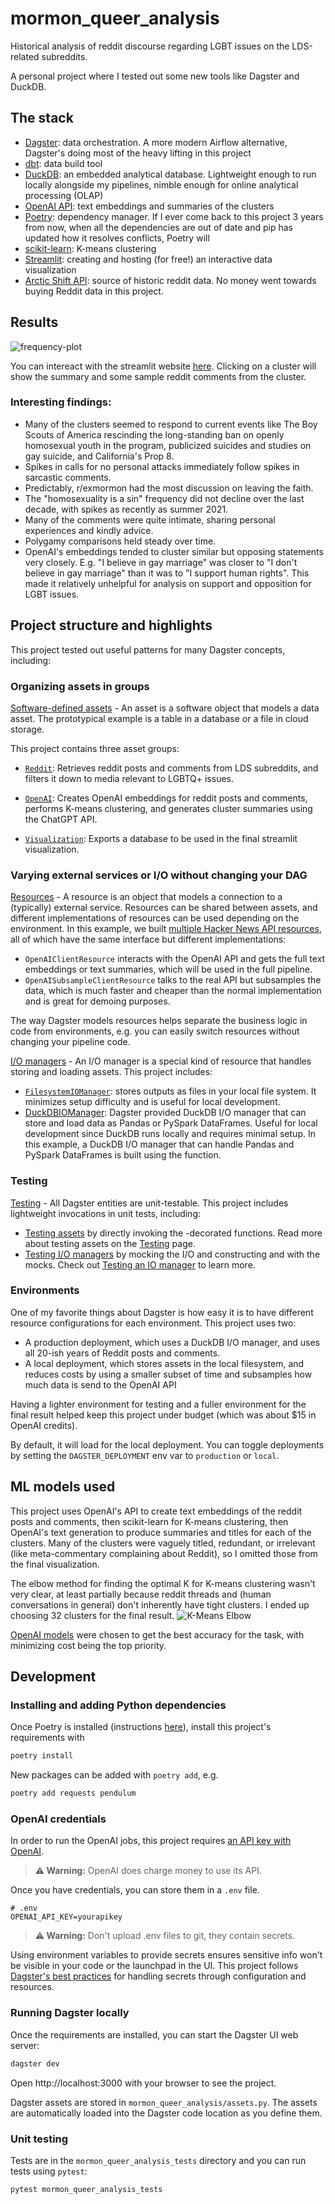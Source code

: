 # mormon_queer_analysis

Historical analysis of reddit discourse regarding LGBT issues on the LDS-related subreddits. 

A personal project where I tested out some new tools like Dagster and DuckDB.

## The stack

- [Dagster](https://dagster.io/): data orchestration. A more modern Airflow alternative, Dagster's doing most of the heavy lifting in this project
- [dbt](https://www.getdbt.com/product/what-is-dbt): data build tool 
- [DuckDB](https://duckdb.org/why_duckdb): an embedded analytical database. Lightweight enough to run locally alongside my pipelines, nimble enough for online analytical processing (OLAP)
- [OpenAI API](https://openai.com/blog/openai-api): text embeddings and summaries of the clusters 
- [Poetry](https://python-poetry.org/): dependency manager. If I ever come back to this project 3 years from now, when all the dependencies are out of date and pip has updated how it resolves conflicts, Poetry will 
- [scikit-learn](https://scikit-learn.org/stable/modules/generated/sklearn.cluster.KMeans.html): K-means clustering
- [Streamlit](https://streamlit.io/): creating and hosting (for free!) an interactive data visualization 
- [Arctic Shift API](https://github.com/ArthurHeitmann/arctic_shift/tree/master/api): source of historic reddit data. No money went towards buying Reddit data in this project.

## Results

![frequency-plot](images/cluster-frequency-plot.png "Frequency Plot")

You can intereact with the streamlit website [here](https://lds-lgbt-app-algl4vdm3jedzrnpc3alh9.streamlit.app/). Clicking on a cluster will show the summary and some sample reddit comments from the cluster.


### Interesting findings:
- Many of the clusters seemed to respond to current events like The Boy Scouts of America rescinding the long-standing ban on openly homosexual youth in the program, publicized suicides and studies on gay suicide, and California's Prop 8. 
- Spikes in calls for no personal attacks immediately follow spikes in sarcastic comments.
- Predictably, r/exmormon had the most discussion on leaving the faith.
- The "homosexuality is a sin" frequency did not decline over the last decade, with spikes as recently as summer 2021. 
- Many of the comments were quite intimate, sharing personal experiences and kindly advice.
- Polygamy comparisons held steady over time.
- OpenAI's embeddings tended to cluster similar but opposing statements very closely. E.g. "I believe in gay marriage" was closer to "I don't believe in gay marriage" than it was to "I support human rights". This made it relatively unhelpful for analysis on support and opposition for LGBT issues. 

## Project structure and highlights

This project tested out useful patterns for many Dagster concepts, including:

### Organizing assets in groups

[Software-defined assets](/concepts/assets/software-defined-assets) - An asset is a software object that models a data asset. The prototypical example is a table in a database or a file in cloud storage.

This project contains three asset groups:

<!---
#TODO add screenshots of the Dagster UI
-->

- [`Reddit`](https://github.com/Joe-Koch/mormon-queer-analysis/blob/main/mormon_queer_analysis/assets/reddit.py): Retrieves reddit posts and comments from LDS subreddits, and filters it down to media relevant to LGBTQ+ issues.

- [`OpenAI`](https://github.com/Joe-Koch/mormon-queer-analysis/blob/main/mormon_queer_analysis/assets/open_ai.py): Creates OpenAI embeddings for reddit posts and comments, performs K-means clustering, and generates cluster summaries using the ChatGPT API. 

- [`Visualization`](https://github.com/Joe-Koch/mormon-queer-analysis/blob/main/mormon_queer_analysis/assets/streamlit.py): Exports a database to be used in the final streamlit visualization.

### Varying external services or I/O without changing your DAG

[Resources](mormon_queer_analysis/resources/__init__.py) - A resource is an object that models a connection to a (typically) external service. Resources can be shared between assets, and different implementations of resources can be used depending on the environment. In this example, we built [multiple Hacker News API resources](https://github.com/dagster-io/dagster/blob/master/examples/project_fully_featured/project_fully_featured/resources/hn_resource.py), all of which have the same interface but different implementations:

- `OpenAIClientResource` interacts with the OpenAI API and gets the full text embeddings or text summaries, which will be used in the full pipeline.
- `OpenAISubsampleClientResource` talks to the real API but subsamples the data, which is much faster and cheaper than the normal implementation and is great for demoing purposes.

The way Dagster models resources helps separate the business logic in code from environments, e.g. you can easily switch resources without changing your pipeline code.

[I/O managers](/concepts/io-management/io-managers) - An I/O manager is a special kind of resource that handles storing and loading assets. This project includes:

- [`FilesystemIOManager`](https://docs.dagster.io/_apidocs/io-managers#dagster.FilesystemIOManager): stores outputs as files in your local file system. It minimizes setup difficulty and is useful for local development.
- [DuckDBIOManager](https://docs.dagster.io/_apidocs/libraries/dagster-duckdb): Dagster provided DuckDB I/O manager that can store and load data as Pandas or PySpark DataFrames. Useful for local development since DuckDB runs locally and requires minimal setup. In this example, a DuckDB I/O manager that can handle Pandas and PySpark DataFrames is built using the <PyObject module="dagster_duckdb" object="build_duckdb_io_manager" /> function.

### Testing

[Testing](/concepts/testing) - All Dagster entities are unit-testable. This project includes lightweight invocations in unit tests, including:

- [Testing assets](/mormon_queer_analysis_tests/test_assets.py) by directly invoking the <PyObject object="asset" decorator />-decorated functions. Read more about testing assets on the [Testing](https://docs.dagster.io/concepts/testing#testing-software-defined-assets) page.
- [Testing I/O managers](/mormon_queer_analysis_tests/test_duckdb_io_manager.py) by mocking the I/O and constructing <PyObject object="OutputContext" /> and <PyObject object="InputContext" /> with the mocks. Check out [Testing an IO manager](/concepts/io-management/io-managers#testing-an-io-manager) to learn more.

### Environments

One of my favorite things about Dagster is how easy it is to have different resource configurations for each environment. This project uses two:

- A production deployment, which uses a DuckDB I/O manager, and uses all 20-ish years of Reddit posts and comments. 
- A local deployment, which stores assets in the local filesystem, and reduces costs by using a smaller subset of time and subsamples how much data is send to the OpenAI API

Having a lighter environment for testing and a fuller environment for the final result helped keep this project under budget (which was about $15 in OpenAI credits).

By default, it will load for the local deployment. You can toggle deployments by setting the `DAGSTER_DEPLOYMENT` env var to `production` or `local`.

## ML models used

This project uses OpenAI's API to create text embeddings of the reddit posts and comments, then scikit-learn for K-means clustering, then OpenAI's text generation to produce summaries and titles for each of the clusters. Many of the clusters were vaguely titled, redundant, or irrelevant (like meta-commentary complaining about Reddit), so I omitted those from the final visualization. 

The elbow method for finding the optimal K for K-means clustering wasn't very clear, at least partially because reddit threads and (human conversations in general) don't inherently have tight clusters. I ended up choosing 32 clusters for the final result. 
![K-Means Elbow](images/k-means-elbow.png "K-Means Elbow")

[OpenAI models](https://platform.openai.com/docs/models/overview) were chosen to get the best accuracy for the task, with minimizing cost being the top priority. 

## Development

### Installing and adding Python dependencies

Once Poetry is installed (instructions [here](https://python-poetry.org/docs/#installing-with-pipx)), install this project's requirements with
```bash
poetry install 
```
New packages can be added with `poetry add`, e.g.
```bash
poetry add requests pendulum
```

### OpenAI credentials
In order to run the OpenAI jobs, this project requires [an API key with OpenAI](https://platform.openai.com/docs/quickstart/step-2-set-up-your-api-key). 
> **⚠️ Warning:** OpenAI does charge money to use its API. 

Once you have credentials, you can store them in a `.env` file.
```
# .env
OPENAI_API_KEY=yourapikey
```
> **⚠️ Warning:** Don't upload .env files to git, they contain secrets.

Using environment variables to provide secrets ensures sensitive info won't be visible in your code or the launchpad in the UI. This project follows [Dagster's best practices](https://docs.dagster.io/guides/dagster/using-environment-variables-and-secrets#handling-secrets) for handling secrets through configuration and resources. 

### Running Dagster locally

Once the requirements are installed, you can start the Dagster UI web server:

```bash
dagster dev
```

Open http://localhost:3000 with your browser to see the project.

Dagster assets are stored in `mormon_queer_analysis/assets.py`. The assets are automatically loaded into the Dagster code location as you define them.

### Unit testing

Tests are in the `mormon_queer_analysis_tests` directory and you can run tests using `pytest`:

```bash
pytest mormon_queer_analysis_tests
```
